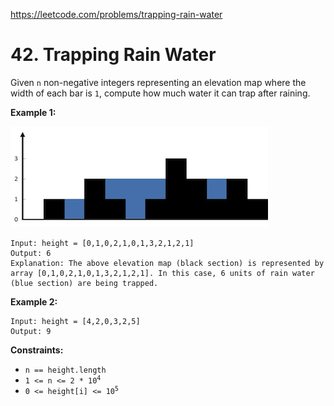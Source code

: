 https://leetcode.com/problems/trapping-rain-water
# 42. Trapping Rain Water
Given <code>n</code> non-negative integers representing an elevation map where the width of each bar is <code>1</code>, compute how much water it can trap after raining.




**Example 1:**

![](/img/2018_10_22_rainwatertrap.png)
```
Input: height = [0,1,0,2,1,0,1,3,2,1,2,1]
Output: 6
Explanation: The above elevation map (black section) is represented by array [0,1,0,2,1,0,1,3,2,1,2,1]. In this case, 6 units of rain water (blue section) are being trapped.

```
**Example 2:**

```
Input: height = [4,2,0,3,2,5]
Output: 9

```



**Constraints:**

* <code>n == height.length</code>
* <code>1 <= n <= 2 * 10<sup>4</sup></code>
* <code>0 <= height[i] <= 10<sup>5</sup></code>
